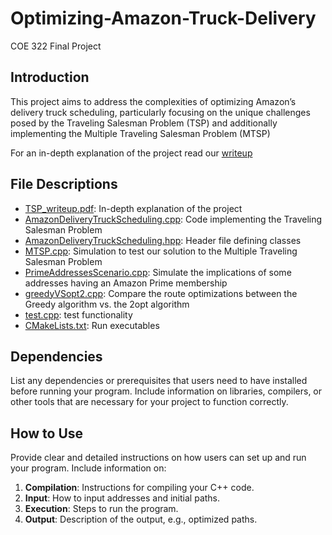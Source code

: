 # Optimizing-Amazon-Truck-Delivery
COE 322 Final Project
## Introduction
This project aims to address the complexities of optimizing Amazon’s delivery truck scheduling, particularly focusing on the unique challenges posed by the Traveling Salesman Problem (TSP) and additionally implementing the Multiple Traveling Salesman Problem (MTSP)

For an in-depth explanation of the project read our [writeup](TSP_writeup.pdf)

## File Descriptions
- [TSP_writeup.pdf](TSP_writeup.pdf): In-depth explanation of the project
- [AmazonDeliveryTruckScheduling.cpp](AmazonDeliveryTruckScheduling.cpp): Code implementing the Traveling Salesman Problem
- [AmazonDeliveryTruckScheduling.hpp](AmazonDeliveryTruckScheduling.hpp): Header file defining classes 
- [MTSP.cpp](MTSP.cpp): Simulation to test our solution to the Multiple Traveling Salesman Problem
- [PrimeAddressesScenario.cpp](PrimeAddressesScenario.cpp): Simulate the implications of some addresses having an Amazon Prime membership
- [greedyVSopt2.cpp](greedyVSopt2.cpp): Compare the route optimizations between the Greedy algorithm vs. the 2opt algorithm
- [test.cpp](test.cpp): test functionality
- [CMakeLists.txt](CMakeLists.txt): Run executables

## Dependencies

List any dependencies or prerequisites that users need to have installed before running your program. Include information on libraries, compilers, or other tools that are necessary for your project to function correctly.

## How to Use

Provide clear and detailed instructions on how users can set up and run your program. Include information on:

1. **Compilation**: Instructions for compiling your C++ code.
2. **Input**: How to input addresses and initial paths.
3. **Execution**: Steps to run the program.
4. **Output**: Description of the output, e.g., optimized paths.

